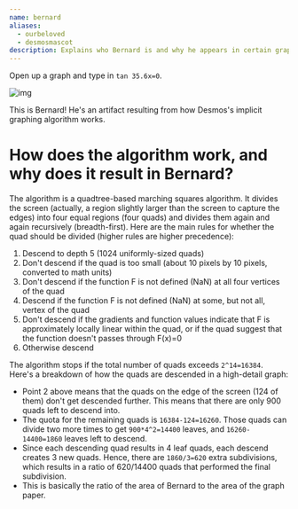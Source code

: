 ```yaml
---
name: bernard
aliases:
  - ourbeloved
  - desmosmascot
description: Explains who Bernard is and why he appears in certain graphs!
---
```

Open up a graph and type in `tan 35.6x=0`.

![img](7s2h831mdnze1)

This is Bernard! He's an artifact resulting from how Desmos's implicit graphing algorithm works.
# How does the algorithm work, and why does it result in Bernard?

The algorithm is a quadtree-based marching squares algorithm. It divides the screen (actually, a region slightly larger than the screen to capture the edges) into four equal regions (four quads) and divides them again and again recursively (breadth-first). Here are the main rules for whether the quad should be divided (higher rules are higher precedence):
1. Descend to depth 5 (1024 uniformly-sized quads)
2. Don't descend if the quad is too small (about 10 pixels by 10 pixels, converted to math units)
3. Don't descend if the function F is not defined (NaN) at all four vertices of the quad
4. Descend if the function F is not defined (NaN) at some, but not all, vertex of the quad
5. Don't descend if the gradients and function values indicate that F is approximately locally linear within the quad, or if the quad suggest that the function doesn't passes through F(x)=0
6. Otherwise descend

The algorithm stops if the total number of quads exceeds `2^14=16384`. Here's a breakdown of how the quads are descended in a high-detail graph:
- Point 2 above means that the quads on the edge of the screen (124 of them) don't get descended further. This means that there are only 900 quads left to descend into.
- The quota for the remaining quads is `16384-124=16260`. Those quads can divide two more times to get `900*4^2=14400` leaves, and `16260-14400=1860` leaves left to descend.
- Since each descending quad results in 4 leaf quads, each descend creates 3 new quads. Hence, there are `1860/3=620` extra subdivisions, which results in a ratio of 620/14400 quads that performed the final subdivision. 
- This is basically the ratio of the area of Bernard to the area of the graph paper.
